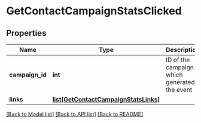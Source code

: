 # GetContactCampaignStatsClicked

## Properties
Name | Type | Description | Notes
------------ | ------------- | ------------- | -------------
**campaign_id** | **int** | ID of the campaign which generated the event | 
**links** | [**list[GetContactCampaignStatsLinks]**](GetContactCampaignStatsLinks.md) |  | 

[[Back to Model list]](../README.md#documentation-for-models) [[Back to API list]](../README.md#documentation-for-api-endpoints) [[Back to README]](../README.md)


